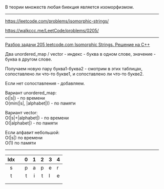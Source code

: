 В теории множеств любая биекция является изоморфизмом.

__________

https://leetcode.com/problems/isomorphic-strings/

https://walkccc.me/LeetCode/problems/0205/

__________

[Разбор задачи 205 leetcode.com Isomorphic Strings. Решение на C++](https://www.youtube.com/watch?v=a793ad7hmao)

Два unordered_mар / vector - индекс - буква в одном слове, значение - буква в другом слове.

Получаем новую пару буква1-буква2 - смотрим в этих таблицах, сопоставлено ли что-то букве1, и сопоставлено ли что-то букве2.

Если нет сопоставления - добавляем.

Вариант unordered_mар:  
о(|s|) - по времени  
O(min(|s|, |alphabet|)) - по памяти  

Вариант vector:  
O(|s|+|alphabet|) - по времени  
O(|alphabet|) - по памяти

Если алфавит небольшой:  
O(|s|) по времени  
O(1) по памяти

__________

| Idx 	|   	| 0 	| 1 	| 2 	| 3 	| 4 	|
|:---:	|:-:	|:-:	|:-:	|:-:	|---	|---	|
|  s  	|   	| p 	| a 	| p 	| e 	| r 	|
|  t  	|   	| t 	| i 	| t 	| l 	| e 	|
|     	|   	|   	|   	|   	|   	|   	|
|     	|   	|   	|   	|   	|   	|   	|
